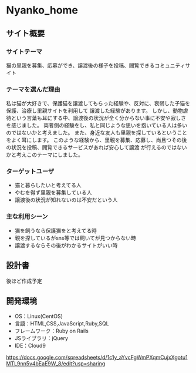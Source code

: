 # Nyanko_home

## サイト概要

### サイトテーマ
猫の里親を募集、応募ができ、譲渡後の様子を投稿、閲覧できるコミュニティサイト
​
### テーマを選んだ理由
私は猫が大好きで、保護猫を譲渡してもらった経験や、反対に、衰弱した子猫を保護、治療し里親サイトを利用して
譲渡した経験があります。
しかし、動物虐待という言葉も耳にする中、譲渡後の状況が全く分からない事に不安や寂しさを感じました。
両者側の経験をし、私と同じような思いを抱いている人は多いのではないかと考えました。
また、身近な友人も里親を探しているということをよく耳にします。
このような経験から、里親を募集、応募し、尚且つその後の状況を投稿、閲覧できるサービスがあれば安心して譲渡
が行えるのではないかと考えこのテーマにしました。

### ターゲットユーザ
- 猫と暮らしたいと考えてる人
- やむを得ず里親を募集している人
- 譲渡後の状況が知れないのは不安だという人
​
### 主な利用シーン
- 猫を飼うなら保護猫をと考えてる時
- 親を探しているがsns等では飼いてが見つからない時
- 譲渡するならその後がわかるサイトがいい時

## 設計書
後ほど作成予定
​
## 開発環境
- OS：Linux(CentOS)
- 言語：HTML,CSS,JavaScript,Ruby,SQL
- フレームワーク：Ruby on Rails
- JSライブラリ：jQuery
- IDE：Cloud9

<!--実装機能リスト-->
https://docs.google.com/spreadsheets/d/1c1y_aYvcFgWmPXqmCujxXgotu1MTL9nn5v4bEaE9W_8/edit?usp=sharing


